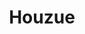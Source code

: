 ---
title: Houzue 
category: paintings
series: pop
year: 2014
image: hozue.jpg
size: 
materials: acrylic on canvas
---